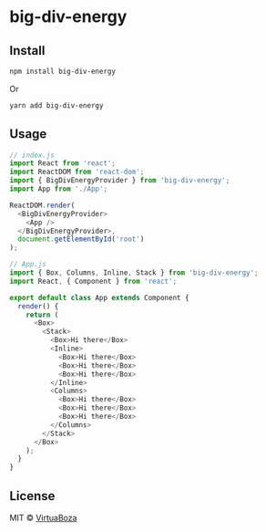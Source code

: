 # big-div-energy

>

## Install

```bash
npm install big-div-energy
```

Or

```bash
yarn add big-div-energy
```

## Usage

```js
// index.js
import React from 'react';
import ReactDOM from 'react-dom';
import { BigDivEnergyProvider } from 'big-div-energy';
import App from './App';

ReactDOM.render(
  <BigDivEnergyProvider>
    <App />
  </BigDivEnergyProvider>,
  document.getElementById('root')
);
```

```js
// App.js
import { Box, Columns, Inline, Stack } from 'big-div-energy';
import React, { Component } from 'react';

export default class App extends Component {
  render() {
    return (
      <Box>
        <Stack>
          <Box>Hi there</Box>
          <Inline>
            <Box>Hi there</Box>
            <Box>Hi there</Box>
            <Box>Hi there</Box>
          </Inline>
          <Columns>
            <Box>Hi there</Box>
            <Box>Hi there</Box>
            <Box>Hi there</Box>
          </Columns>
        </Stack>
      </Box>
    );
  }
}
```

## License

MIT © [VirtuaBoza](https://github.com/VirtuaBoza)
